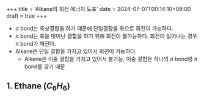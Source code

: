 +++
title = 'Alkane의 회전 에너지 도표'
date = 2024-07-07T00:14:10+09:00
draft = true
+++

- $\sigma$ bond는 축상결합을 하기 때문에 단일결합을 축으로 회전이 가능하다.
- $\pi$ bond는 축을 벗어난 결합을 하기 위해 회전이 불가능하다. 회전이 일어나는 경우 $\pi$ bond가 깨진다.
- Alkane은 단일 결합을 가지고 있어서 회전이 가능하다.
	- Alkene은 이중 결합을 가지고 있어서 불가능; 이중 결합은 하나의 $\sigma$ bond랑 $\pi$ bond를 갖기 때문
## 1. Ethane ($C_6 H_6$)
